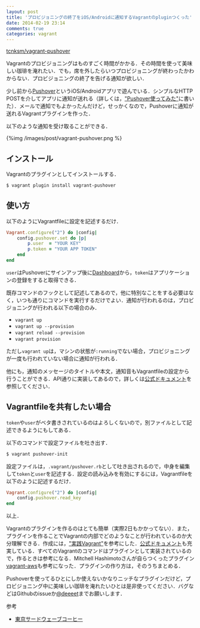 ```yaml
---
layout: post
title: 'プロビジョニングの終了をiOS/Androidに通知するVagrantのpluginつくった'
date: 2014-02-19 23:14
comments: true
categories: vagrant
---
```


[tcnksm/vagrant-pushover](https://github.com/tcnksm/vagrant-pushover)

Vagrantのプロビジョニングはものすごく時間がかかる．その時間を使って美味しい珈琲を淹れたい．でも，席を外したらいつプロビジョニングが終わったかわからない．プロビジョニングの終了を告げる通知が欲しい．

少し前から[Pushover](https://pushover.net/)というiOS/Androidアプリで遊んでいる．シンプルなHTTP POSTを介してアプリに通知が送れる（詳しくは，["Pushover使ってみた"](http://deeeet.com/writing/2014/02/09/pushover/)に書いた）．メールで通知でもよかったんだけど，せっかくなので，Pushoverに通知が送れるVagrantプラグインを作った．

以下のような通知を受け取ることができる．

{%img /images/post/vagrant-pushover.png %}

## インストール

Vagrantのプラグインとしてインストールする．

```bash
$ vagrant plugin install vagrant-pushover
```

## 使い方

以下のようにVagrantfileに設定を記述するだけ．

```ruby
Vagrant.configure("2") do |config|
    config.pushover.set do |p|
        p.user  = "YOUR KEY"
        p.token = "YOUR APP TOKEN"
    end
end                        
```

`user`はPushoverにサインアップ後に[Dashboard](https://pushover.net/)から，`token`はアプリケーションの登録をすると取得できる．

既存コマンドのフックとして記述してあるので，他に特別なことをする必要はなく，いつも通りにコマンドを実行するだけでよい．通知が行われるのは，プロビジョニングが行われる以下の場合のみ．

- `vagrant up`
- `vagrant up --provision`
- `vagrant reload --provision`
- `vagrant provision`

ただし`vagrant up`は，マシンの状態が`:running`でない場合，プロビジョニングが一度も行われていない場合に通知が行われる．

他にも，通知のメッセージのタイトルや本文，通知音もVagrantfileの設定から行うことができる．API通りに実装してあるので，詳しくは[公式ドキュメント](https://pushover.net/api)を参照してください．

## Vagrantfileを共有したい場合

`token`や`user`がベタ書きされているのはよろしくないので，別ファイルとして記述できるようにもしてある．

以下のコマンドで設定ファイルを吐き出す．

```bash
$ vagrant pushover-init
```

設定ファイルは，`.vagrant/pushover.rb`として吐き出されるので，中身を編集して`token`と`user`を記述する．設定の読み込みを有効にするには，Vagrantfileを以下のように記述するだけ．

```ruby
Vagrant.configure("2") do |config|
    config.pushover.read_key
end
```

以上．

Vagrantのプラグインを作るのはとても簡単（実際2日もかかってない）．また，プラグインを作ることでVagrantの内部でどのようなことが行われているのか大分理解できる．作成には，["実践Vagrant"](http://www.amazon.co.jp/%E5%AE%9F%E8%B7%B5-Vagrant-Mitchell-Hashimoto/dp/4873116651)を参考にした．[公式ドキュメント](http://docs.vagrantup.com/v2/plugins/)も充実している．すべてのVagrantのコマンドはプラグインとして実装されているので，作るときは参考になる．Mitchell Hashimotoさんが自らつくったプラグイン[vagrant-aws](https://github.com/mitchellh/vagrant-aws)も参考になった．プラグインの作り方は，そのうちまとめる．

Pushoverを使ってるひとにしか使えないかなりニッチなプラグインだけど，プロビジョニング中に美味しい珈琲を淹れたいひとは是非使ってください．バグなどはGithubのissueか[@deeeet](https://twitter.com/deeeet)までお願いします．

参考

- [東京サードウェーブコーヒー](http://deeeet.com/writing/2014/01/21/third-wave-tokyo/)



